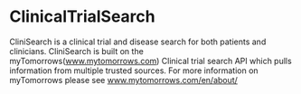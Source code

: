 # ClinicalTrialSearch
CliniSearch is a clinical trial and disease search for both patients and clinicians. 
CliniSearch is built on the myTomorrows(www.mytomorrows.com) Clinical trial search API which pulls information from multiple trusted sources.
For more information on myTomorrows please see www.mytomorrows.com/en/about/
